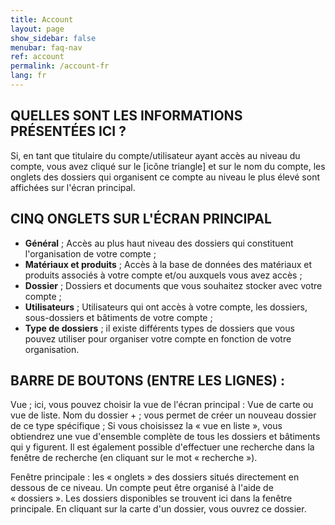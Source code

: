 ```yaml
---
title: Account
layout: page
show_sidebar: false
menubar: faq-nav
ref: account
permalink: /account-fr
lang: fr
---
```


## QUELLES SONT LES INFORMATIONS PRÉSENTÉES ICI ?
Si, en tant que titulaire du compte/utilisateur ayant accès au niveau du compte, vous avez cliqué sur le [icône triangle] et sur le nom du compte, les onglets des dossiers qui organisent ce compte au niveau le plus élevé sont affichées sur l'écran principal.

## CINQ ONGLETS SUR L'ÉCRAN PRINCIPAL
- **Général** ; Accès au plus haut niveau des dossiers qui constituent l'organisation de votre compte ;
- **Matériaux et produits** ; Accès à la base de données des matériaux et produits associés à votre compte et/ou auxquels vous avez accès ;
- **Dossier** ; Dossiers et documents que vous souhaitez stocker avec votre compte ; 
- **Utilisateurs** ; Utilisateurs qui ont accès à votre compte, les dossiers, sous-dossiers et bâtiments de votre compte ;
- **Type de dossiers** ; il existe différents types de dossiers que vous pouvez utiliser pour organiser votre compte en fonction de votre organisation.

## BARRE DE BOUTONS (ENTRE LES LIGNES) :
Vue ; ici, vous pouvez choisir la vue de l'écran principal : Vue de carte ou vue de liste.
Nom du dossier + ; vous permet de créer un nouveau dossier de ce type spécifique ;
Si vous choisissez la « vue en liste », vous obtiendrez une vue d'ensemble complète de tous les dossiers et bâtiments qui y figurent. Il est également possible d'effectuer une recherche dans la fenêtre de recherche (en cliquant sur le mot « recherche »).

Fenêtre principale : les « onglets » des dossiers situés directement en dessous de ce niveau. Un compte peut être organisé à l'aide de « dossiers ». Les dossiers disponibles se trouvent ici dans la fenêtre principale. En cliquant sur la carte d'un dossier, vous ouvrez ce dossier.

